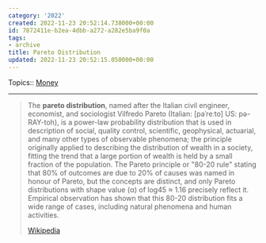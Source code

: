 ```yaml
---
category: '2022'
created: 2022-11-23 20:52:14.738000+00:00
id: 7872411e-b2ea-4dbb-a272-a282e5ba9f0a
tags:
- archive
title: Pareto Distribution
updated: 2022-11-23 20:52:15.050000+00:00
---
```

   
Topics:: [Money](../topics/money.md)   
   
   
---   
> The **pareto distribution**, named after the Italian civil engineer, economist, and sociologist Vilfredo Pareto (Italian: [paˈreːto] US:  pə-RAY-toh), is a power-law probability distribution that is used in description of social, quality control, scientific, geophysical, actuarial, and many other types of observable phenomena; the principle originally applied to describing the distribution of wealth in a society, fitting the trend that a large portion of wealth is held by a small fraction of the population. The Pareto principle or "80-20 rule" stating that 80% of outcomes are due to 20% of causes was named in honour of Pareto, but the concepts are distinct, and only Pareto distributions with shape value (α) of log45 ≈ 1.16 precisely reflect it. Empirical observation has shown that this 80-20 distribution fits a wide range of cases, including natural phenomena and human activities.   
>   
> [Wikipedia](https://en.wikipedia.org/wiki/Pareto%20distribution)
